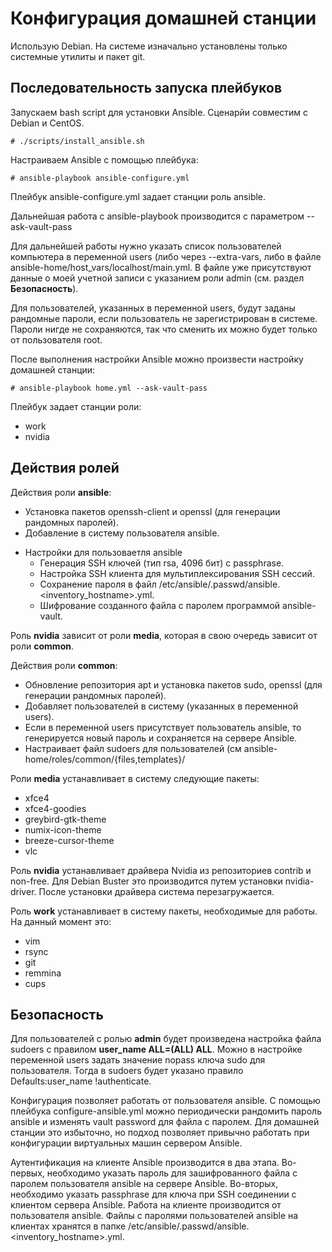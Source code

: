 # Конфигурация домашней станции
Использую Debian. На системе изначально установлены только системные утилиты 
и пакет git.

## Последовательность запуска плейбуков
Запускаем bash script для установки Ansible. Сценарйи совместим с Debian и 
CentOS.
```
# ./scripts/install_ansible.sh
```
Настраиваем Ansible с помощью плейбука:
```
# ansible-playbook ansible-configure.yml
```
Плейбук ansible-configure.yml задает станции роль ansible.

Дальнейшая работа с ansible-playbook производится с параметром --ask-vault-pass

Для дальнейшей работы нужно указать список пользователей компьютера в переменной 
users (либо через --extra-vars, либо в файле ansible-home/host_vars/localhost/main.yml.
В файле уже присутствуют данные о моей учетной записи с указанием роли admin 
(см. раздел **Безопасность**).

Для пользователей, указанных в переменной users, будут заданы рандомные пароли, 
если пользователь не зарегистрирован в системе. Пароли нигде не сохраняются, 
так что сменить их можно будет только от пользователя root.

После выполнения настройки Ansible можно произвести настройку домашней станции:
```
# ansible-playbook home.yml --ask-vault-pass
```

Плейбук задает станции роли:
- work
- nvidia

## Действия ролей
Действия роли **ansible**:
- Установка пакетов openssh-client и openssl (для генерации рандомных паролей).
- Добавление в систему пользователя ansible.
+ Настройки для пользоваетля ansible
  + Генерация SSH ключей (тип rsa, 4096 бит) с passphrase.
  + Настройка SSH клиента для мультиплексирования SSH сессий.
  + Сохранение пароля в файл /etc/ansible/.passwd/ansible.<inventory_hostname>.yml.
  + Шифрование созданного файла с паролем программой ansible-vault.

Роль **nvidia** зависит от роли **media**, которая в свою очередь зависит от роли **common**.

Действия роли **common**:
- Обновление репозитория apt и установка пакетов sudo, openssl (для генерации рандомных паролей).
- Добавляет пользователей в систему (указанных в переменной users).
- Если в переменной users присутствует пользователь ansible, то генерируется новый пароль и сохраняется на сервере Ansible.
- Настраивает файл sudoers для пользователей (см ansible-home/roles/common/{files,templates}/

Роли **media** устанавливает в систему следующие пакеты:
- xfce4
- xfce4-goodies
- greybird-gtk-theme
- numix-icon-theme
- breeze-cursor-theme
- vlc

Роль **nvidia** устанавливает драйвера Nvidia из репозиториев contrib и non-free. 
Для Debian Buster это производится путем установки nvidia-driver.
После установки драйвера система перезагружается.

Роль **work** устанавливает в систему пакеты, необходимые для работы. На данный момент это:
- vim
- rsync
- git
- remmina
- cups

## Безопасность
Для пользователей с ролью **admin** будет произведена настройка файла sudoers с 
правилом **user_name ALL=(ALL) ALL**. Можно в настройке переменной users задать 
значение nopass ключа sudo для пользователя. Тогда в sudoers будет указано 
правило Defaults:user_name !authenticate.

Конфигурация позволяет работать от пользователя ansible.
С помощью плейбука configure-ansible.yml можно периодически рандомить пароль ansible 
и изменять vault password для файла с паролем. Для домашней станции это избыточно, 
но подход позволяет привычно работать при конфигурации виртуальных машин 
сервером Ansible.

Аутентификация на клиенте Ansible производится в два этапа. Во-первых, 
необходимо указать пароль для зашифрованного файла с паролем пользователя 
ansible на сервере Ansible. Во-вторых, необходимо указать passphrase для ключа 
при SSH соединении с клиентом сервера Ansible. Работа на клиенте производится 
от пользователя ansible.
Файлы с паролями пользователей ansible на клиентах хранятся в папке 
/etc/ansible/.passwd/ansible.<inventory_hostname>.yml.